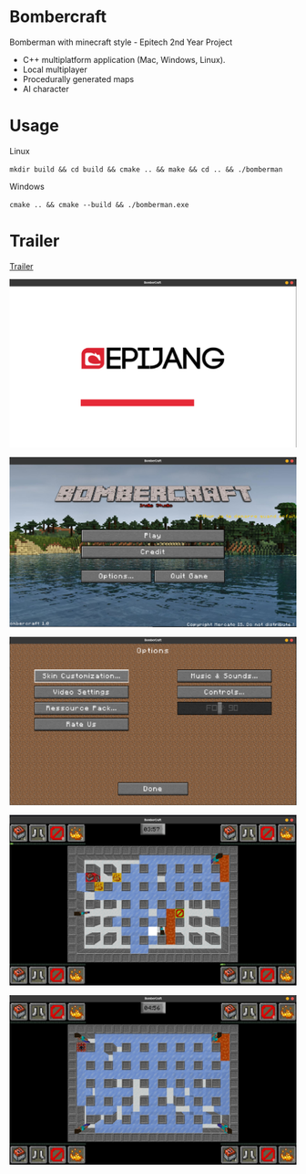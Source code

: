 # Bombercraft
Bomberman with minecraft style - Epitech 2nd Year Project

* C++ multiplatform application (Mac, Windows, Linux).
* Local multiplayer
* Procedurally generated maps
* AI character

# Usage
Linux

   `mkdir build && cd build && cmake .. && make && cd .. && ./bomberman`

Windows

`cmake .. && cmake --build && ./bomberman.exe`

# Trailer

[Trailer](https://www.youtube.com/watch?v=nsOyamoZKTI)

![01](github/img/01.png)

![02](github/img/02.png)

![03](github/img/03.png)

![04](github/img/04.png)

![05](github/img/05.png)

